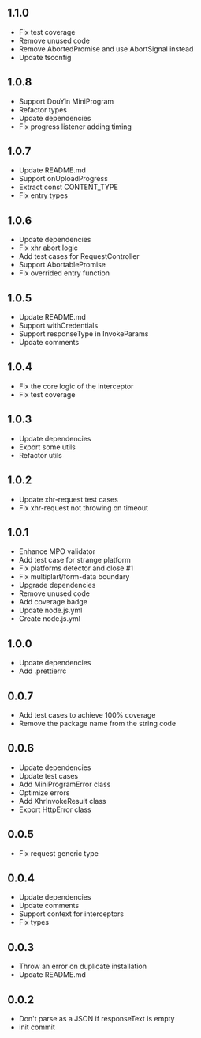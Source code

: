 ## 1.1.0

- Fix test coverage
- Remove unused code
- Remove AbortedPromise and use AbortSignal instead
- Update tsconfig

## 1.0.8

- Support DouYin MiniProgram
- Refactor types
- Update dependencies
- Fix progress listener adding timing

## 1.0.7

- Update README.md
- Support onUploadProgress
- Extract const CONTENT_TYPE
- Fix entry types

## 1.0.6

- Update dependencies
- Fix xhr abort logic
- Add test cases for RequestController
- Support AbortablePromise
- Fix overrided entry function

## 1.0.5

- Update README.md
- Support withCredentials
- Support responseType in InvokeParams
- Update comments

## 1.0.4

- Fix the core logic of the interceptor
- Fix test coverage

## 1.0.3

- Update dependencies
- Export some utils
- Refactor utils

## 1.0.2

- Update xhr-request test cases
- Fix xhr-request not throwing on timeout

## 1.0.1

- Enhance MPO validator
- Add test case for strange platform
- Fix platforms detector and close #1
- Fix multiplart/form-data boundary
- Upgrade dependencies
- Remove unused code
- Add coverage badge
- Update node.js.yml
- Create node.js.yml

## 1.0.0

- Update dependencies
- Add .prettierrc

## 0.0.7

- Add test cases to achieve 100% coverage
- Remove the package name from the string code

## 0.0.6

- Update dependencies
- Update test cases
- Add MiniProgramError class
- Optimize errors
- Add XhrInvokeResult class
- Export HttpError class

## 0.0.5

- Fix request<T> generic type

## 0.0.4

- Update dependencies
- Update comments
- Support context for interceptors
- Fix types

## 0.0.3

- Throw an error on duplicate installation
- Update README.md

## 0.0.2

- Don't parse as a JSON if responseText is empty
- init commit

